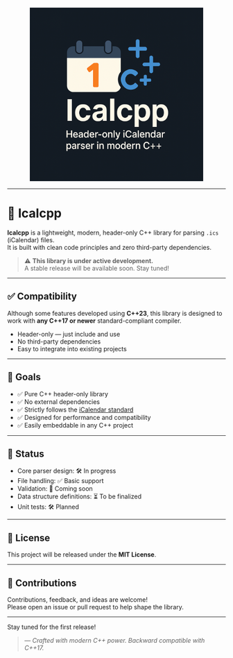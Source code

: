 <p align="center">
  <img src="images/ChatGPT Image Apr 11, 2025, 08_06_24 AM.png" alt="Icalcpp logo" width="400"/>
</p>

---
# 📅 Icalcpp

**Icalcpp** is a lightweight, modern, header-only C++ library for parsing `.ics` (iCalendar) files.  
It is built with clean code principles and zero third-party dependencies.

> ⚠️ **This library is under active development.**  
> A stable release will be available soon. Stay tuned!

---

## ✅ Compatibility

Although some features developed using **C++23**, this library is designed to work with **any C++17 or newer** standard-compliant compiler.

- Header-only — just include and use  
- No third-party dependencies  
- Easy to integrate into existing projects

---

## 🚀 Goals

- ✅ Pure C++ header-only library
- ✅ No external dependencies
- ✅ Strictly follows the [iCalendar standard](https://icalendar.org/)
- ✅ Designed for performance and compatibility
- ✅ Easily embeddable in any C++ project

---

## 📌 Status

- Core parser design: 🛠️ In progress  
- File handling: ✅ Basic support  
- Validation: 🧪 Coming soon  
- Data structure definitions: ⏳ To be finalized  
- Unit tests: 🛠️ Planned  

---



## 📁 License

This project will be released under the **MIT License**.

---

## 🙌 Contributions

Contributions, feedback, and ideas are welcome!  
Please open an issue or pull request to help shape the library.

---

Stay tuned for the first release!

> — *Crafted with modern C++ power. Backward compatible with C++17.*
